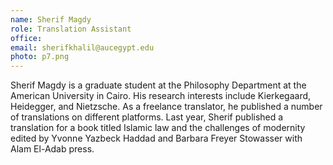 ```yaml
---
name: Sherif Magdy  
role: Translation Assistant
office: 
email: sherifkhalil@aucegypt.edu
photo: p7.png
---
```


Sherif Magdy is a graduate student at the Philosophy Department at the American University in Cairo. His research interests include Kierkegaard, Heidegger, and Nietzsche. As a freelance translator, he published a number of translations on different platforms. Last year, Sherif published a translation for a book titled Islamic law and the challenges of modernity edited by Yvonne Yazbeck Haddad and Barbara Freyer Stowasser with Alam El-Adab press.

